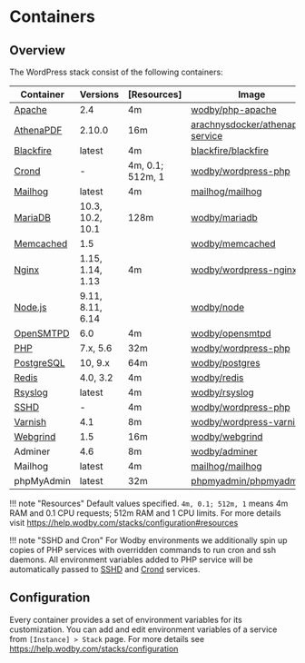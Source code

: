 # Containers 

## Overview

The WordPress stack consist of the following containers:

| Container    | Versions           | [Resources]      | Image                              |
| ------------ | ------------------ | ---------------- | ---------------------------------- |
| [Apache]     | 2.4                | 4m               | [wodby/php-apache]                 |
| [AthenaPDF]  | 2.10.0             | 16m              | [arachnysdocker/athenapdf-service] |
| [Blackfire]  | latest             | 4m               | [blackfire/blackfire]              |
| [Crond]      | -                  | 4m, 0.1; 512m, 1 | [wodby/wordpress-php]              |
| [Mailhog]    | latest             | 4m               | [mailhog/mailhog]                  |
| [MariaDB]    | 10.3, 10.2, 10.1   | 128m             | [wodby/mariadb]                    |
| [Memcached]  | 1.5                |                  | [wodby/memcached]                  |
| [Nginx]      | 1.15, 1.14, 1.13   | 4m               | [wodby/wordpress-nginx]            |
| [Node.js]    | 9.11, 8.11, 6.14   |                  | [wodby/node]                       |
| [OpenSMTPD]  | 6.0                | 4m               | [wodby/opensmtpd]                  |
| [PHP]        | 7.x, 5.6           | 32m              | [wodby/wordpress-php]              |
| [PostgreSQL] | 10, 9.x            | 64m              | [wodby/postgres]                   |
| [Redis]      | 4.0, 3.2           | 4m               | [wodby/redis]                      |
| [Rsyslog]    | latest             | 4m               | [wodby/rsyslog]                    |
| [SSHD]       | -                  | 4m               | [wodby/wordpress-php]              |
| [Varnish]    | 4.1                | 8m               | [wodby/wordpress-varnish]          |
| [Webgrind]   | 1.5                | 16m              | [wodby/webgrind]                   |
| Adminer      | 4.6                | 8m               | [wodby/adminer]                    |
| Mailhog      | latest             | 4m               | [mailhog/mailhog]                  |
| phpMyAdmin   | latest             | 32m              | [phpmyadmin/phpmyadmin]            |

!!! note "Resources"
    Default values specified. `4m, 0.1; 512m, 1` means 4m RAM and 0.1 CPU requests; 512m RAM and 1 CPU limits. For more details visit https://help.wodby.com/stacks/configuration#resources

!!! note "SSHD and Cron"
    For Wodby environments we additionally spin up copies of PHP services with overridden commands to run cron and ssh daemons. All environment variables added to PHP service will be automatically passed to [SSHD] and [Crond] services.

## Configuration

Every container provides a set of environment variables for its customization. You can add and edit environment variables of a service from `[Instance] > Stack` page. For more details see https://help.wodby.com/stacks/configuration  

[Apache]: apache.md
[AthenaPDF]: athenapdf.md
[Blackfire]: blackfire.md
[Crond]: cron.md
[Mailhog]: mailhog.md
[MariaDB]: mariadb.md
[Memcached]: memcached.md
[Nginx]: nginx.md
[Node.js]: node.md
[OpenSMTPD]: opensmtpd.md
[PHP]: php.md
[PostgreSQL]: postgres.md
[Redis]: redis.md
[Rsyslog]: rsyslog.md
[SSHD]: ssh.md
[Varnish]: varnish.md
[Webgrind]: webgrind.md

[_/traefik]: https://hub.docker.com/_/traefik
[arachnysdocker/athenapdf-service]: https://hub.docker.com/r/arachnysdocker/athenapdf-service
[blackfire/blackfire]: https://hub.docker.com/r/blackfire/blackfire
[mailhog/mailhog]: https://hub.docker.com/r/mailhog/mailhog
[phpmyadmin/phpmyadmin]: https://hub.docker.com/r/phpmyadmin/phpmyadmin
[portainer/portainer]: https://hub.docker.com/r/portainer/portainer
[wodby/adminer]: https://github.com/wodby/adminer
[wodby/elasticsearch]: https://github.com/wodby/elasticsearch
[wodby/kibana]: https://github.com/wodby/kibana
[wodby/mariadb]: https://github.com/wodby/mariadb
[wodby/memcached]: https://github.com/wodby/memcached
[wodby/node]: https://github.com/wodby/node
[wodby/opensmtpd]: https://github.com/wodby/opensmtpd
[wodby/php-apache]: https://github.com/wodby/php-apache
[wodby/postgres]: https://github.com/wodby/postgres
[wodby/redis]: https://github.com/wodby/redis
[wodby/rsyslog]: https://github.com/wodby/rsyslog
[wodby/solr]: https://github.com/wodby/solr
[wodby/webgrind]: https://hub.docker.com/r/wodby/webgrind
[wodby/wordpress-nginx]: https://github.com/wodby/wordpress-nginx
[wodby/wordpress-php]: https://github.com/wodby/wordpress-php
[wodby/wordpress-varnish]: https://github.com/wodby/wordpress-varnish
[wodby/wordpress]: https://github.com/wodby/wordpress
